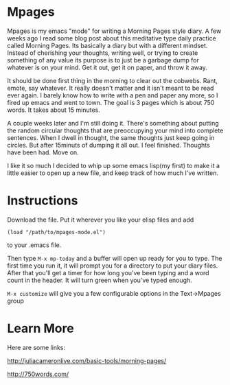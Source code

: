 Mpages
======

Mpages is my emacs "mode" for writing a Morning Pages style diary.
A few weeks ago I read some blog post about this meditative type daily practice
called Morning Pages. Its basically a diary but with a different mindset. Instead
of cherishing your thoughts, writing well, or trying to create something of any value
its purpose is to just be a garbage dump for whatever is on your mind. Get it out,
get it on paper, and throw it away.

It should be done first thing in the morning to clear out the cobwebs. Rant, emote, say
whatever. It really doesn't matter and it isn't meant to be read ever again. I barely know
how to write with a pen and paper any more, so I fired up emacs and went to town. The goal
is 3 pages which is about 750 words. It takes about 15 minutes.

A couple weeks later and I'm still doing it. There's something about putting the random
circular thoughts that are preoccupying your mind into complete sentences. When I dwell
in thought, the same thoughts just keep going in circles. But after 15minuts of dumping
it all out. I feel finished. Thoughts have been had. Move on.

I like it so much I decided to whip up some emacs lisp(my first) to make it a little easier 
to open up a new file, and keep track of how much I've written.

Instructions
============

Download the file. Put it wherever you like your elisp files and add

```(load "/path/to/mpages-mode.el")```

to your .emacs file.

Then type ```M-x mp-today``` and a buffer will open up ready for you to type.
The first time you run it, it will prompt you for a directory to put your diary
files. After that you'll get a 
timer for how long you've been typing and a word count in the header. It will turn green when
you've typed enough.

```M-x customize``` will give you a few configurable options in the Text->Mpages group

Learn More
==========

Here are some links:

http://juliacameronlive.com/basic-tools/morning-pages/

http://750words.com/
